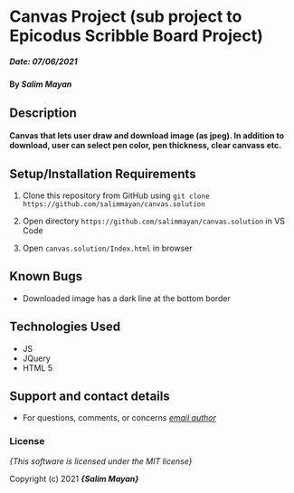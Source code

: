 
# Canvas Project (sub project to Epicodus Scribble Board Project)

##### Date: **07/06/2021**

#### By **_Salim Mayan_**

## Description

#### Canvas that lets user draw and download image (as jpeg). In addition to download, user can select pen color, pen thickness, clear canvass etc. 

## Setup/Installation Requirements  

1. Clone this repository from GitHub using `git clone https://github.com/salimmayan/canvas.solution`

  

2. Open directory `https://github.com/salimmayan/canvas.solution` in VS Code

  

3. Open `canvas.solution/Index.html` in browser

  ## Known Bugs

* Downloaded image has a dark line at the bottom border

## Technologies Used

-   JS
-   JQuery
-   HTML 5

## Support and contact details

* For questions, comments, or concerns *[email author](mailto:mailsalim@gmail.com?subject=[GitHub])*


### License

*{This software is licensed under the MIT license}*

Copyright (c) 2021 **_{Salim Mayan}_**